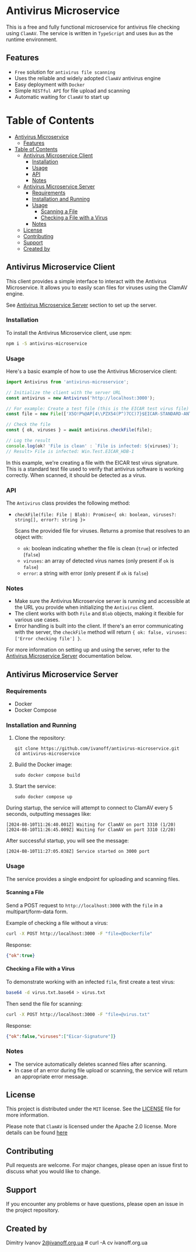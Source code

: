 # Antivirus Microservice

This is a free and fully functional microservice for antivirus file checking using `ClamAV`. The service is written in `TypeScript` and uses `Bun` as the runtime environment.

## Features

- `Free` solution for `antivirus file scanning`
- Uses the reliable and widely adopted `ClamAV` antivirus engine
- Easy deployment with `Docker`
- Simple `RESTful API` for file upload and scanning
- Automatic waiting for `ClamAV` to start up

# Table of Contents

- [Antivirus Microservice](#antivirus-microservice)
  - [Features](#features)
- [Table of Contents](#table-of-contents)
  - [Antivirus Microservice Client](#antivirus-microservice-client)
    - [Installation](#installation)
    - [Usage](#usage)
    - [API](#api)
    - [Notes](#notes)
  - [Antivirus Microservice Server](#antivirus-microservice-server)
    - [Requirements](#requirements)
    - [Installation and Running](#installation-and-running)
    - [Usage](#usage-1)
      - [Scanning a File](#scanning-a-file)
      - [Checking a File with a Virus](#checking-a-file-with-a-virus)
    - [Notes](#notes-1)
  - [License](#license)
  - [Contributing](#contributing)
  - [Support](#support)
  - [Created by](#created-by)

## Antivirus Microservice Client

This client provides a simple interface to interact with the Antivirus Microservice. It allows you to easily scan files for viruses using the ClamAV engine.

See [Antivirus Microservice Server](#antivirus-microservice-server) section to set up the server.

### Installation

To install the Antivirus Microservice client, use npm:

```bash
npm i -S antivirus-microservice
```

### Usage

Here's a basic example of how to use the Antivirus Microservice client:

```typescript
import Antivirus from 'antivirus-microservice';

// Initialize the client with the server URL
const antivirus = new Antivirus('http://localhost:3000');

// For example: Create a test file (this is the EICAR test virus file)
const file = new File(['X5O!P%@AP[4\\PZX54(P^)7CC)7}$EICAR-STANDARD-ANTIVIRUS-TEST-FILE!$H+H*'], 'test.txt', { type: 'text/plain' });

// Check the file
const { ok, viruses } = await antivirus.checkFile(file);

// Log the result
console.log(ok? 'File is clean' : `File is infected: ${viruses}`);
// Result> File is infected: Win.Test.EICAR_HDB-1
```

In this example, we're creating a file with the EICAR test virus signature. This is a standard test file used to verify that antivirus software is working correctly. When scanned, it should be detected as a virus.

### API

The `Antivirus` class provides the following method:

- `checkFile(file: File | Blob): Promise<{ ok: boolean, viruses?: string[], error?: string }>`
  
  Scans the provided file for viruses. Returns a promise that resolves to an object with:
  - `ok`: boolean indicating whether the file is clean (`true`) or infected (`false`)
  - `viruses`: an array of detected virus names (only present if `ok` is `false`)
  - `error`: a string with error (only present if `ok` is `false`)

### Notes

- Make sure the Antivirus Microservice server is running and accessible at the URL you provide when initializing the `Antivirus` client.
- The client works with both `File` and `Blob` objects, making it flexible for various use cases.
- Error handling is built into the client. If there's an error communicating with the server, the `checkFile` method will return `{ ok: false, viruses: ['Error checking file'] }`.

For more information on setting up and using the server, refer to the [Antivirus Microservice Server](#antivirus-microservice-server) documentation below.

## Antivirus Microservice Server

### Requirements

- Docker
- Docker Compose

### Installation and Running

1. Clone the repository:
   ```
   git clone https://github.com/ivanoff/antivirus-microservice.git
   cd antivirus-microservice
   ```

2. Build the Docker image:
   ```
   sudo docker compose build
   ```

3. Start the service:
   ```
   sudo docker compose up
   ```

During startup, the service will attempt to connect to ClamAV every 5 seconds, outputting messages like:
```
[2024-08-10T11:26:40.001Z] Waiting for ClamAV on port 3310 (1/20)
[2024-08-10T11:26:45.009Z] Waiting for ClamAV on port 3310 (2/20)
```

After successful startup, you will see the message:
```
[2024-08-10T11:27:05.038Z] Service started on 3000 port
```

### Usage

The service provides a single endpoint for uploading and scanning files.

#### Scanning a File

Send a POST request to `http://localhost:3000` with the `file` in a multipart/form-data form.

Example of checking a file without a virus:

```bash
curl -X POST http://localhost:3000 -F "file=@Dockerfile"
```

Response:
```json
{"ok":true}
```

#### Checking a File with a Virus

To demonstrate working with an infected `file`, first create a test virus:

```bash
base64 -d virus.txt.base64 > virus.txt
```

Then send the file for scanning:

```bash
curl -X POST http://localhost:3000 -F "file=@virus.txt"
```

Response:
```json
{"ok":false,"viruses":["Eicar-Signature"]}
```

### Notes

- The service automatically deletes scanned files after scanning.
- In case of an error during file upload or scanning, the service will return an appropriate error message.

## License

This project is distributed under the `MIT` license. See the [LICENSE](./LICENSE) file for more information.

Please note that `ClamAV` is licensed under the Apache 2.0 license. More details can be found [here](https://github.com/bcgov/clamav/blob/master/LICENSE)

## Contributing

Pull requests are welcome. For major changes, please open an issue first to discuss what you would like to change.

## Support

If you encounter any problems or have questions, please open an issue in the project repository.

## Created by

Dimitry Ivanov <2@ivanoff.org.ua> # curl -A cv ivanoff.org.ua

